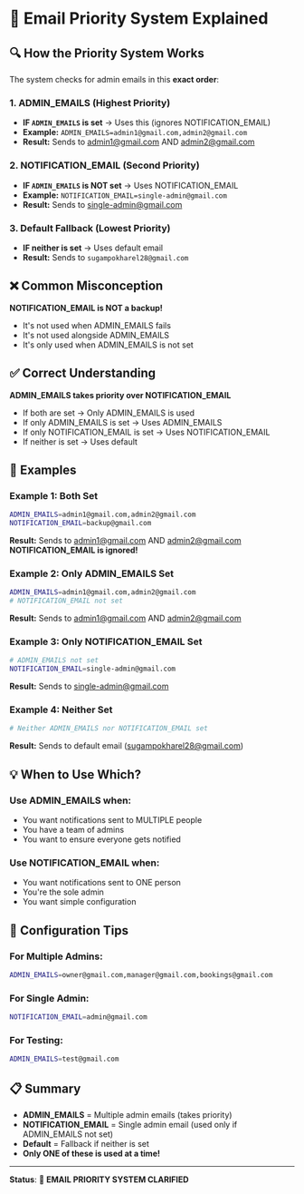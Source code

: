# 📧 Email Priority System Explained

## **🔍 How the Priority System Works**

The system checks for admin emails in this **exact order**:

### **1. ADMIN_EMAILS (Highest Priority)**
- **IF `ADMIN_EMAILS` is set** → Uses this (ignores NOTIFICATION_EMAIL)
- **Example:** `ADMIN_EMAILS=admin1@gmail.com,admin2@gmail.com`
- **Result:** Sends to admin1@gmail.com AND admin2@gmail.com

### **2. NOTIFICATION_EMAIL (Second Priority)**
- **IF `ADMIN_EMAILS` is NOT set** → Uses NOTIFICATION_EMAIL
- **Example:** `NOTIFICATION_EMAIL=single-admin@gmail.com`
- **Result:** Sends to single-admin@gmail.com

### **3. Default Fallback (Lowest Priority)**
- **IF neither is set** → Uses default email
- **Result:** Sends to `sugampokharel28@gmail.com`

## **❌ Common Misconception**

**NOTIFICATION_EMAIL is NOT a backup!**

- It's not used when ADMIN_EMAILS fails
- It's not used alongside ADMIN_EMAILS
- It's only used when ADMIN_EMAILS is not set

## **✅ Correct Understanding**

**ADMIN_EMAILS takes priority over NOTIFICATION_EMAIL**

- If both are set → Only ADMIN_EMAILS is used
- If only ADMIN_EMAILS is set → Uses ADMIN_EMAILS
- If only NOTIFICATION_EMAIL is set → Uses NOTIFICATION_EMAIL
- If neither is set → Uses default

## **🧪 Examples**

### **Example 1: Both Set**
```bash
ADMIN_EMAILS=admin1@gmail.com,admin2@gmail.com
NOTIFICATION_EMAIL=backup@gmail.com
```
**Result:** Sends to admin1@gmail.com AND admin2@gmail.com
**NOTIFICATION_EMAIL is ignored!**

### **Example 2: Only ADMIN_EMAILS Set**
```bash
ADMIN_EMAILS=admin1@gmail.com,admin2@gmail.com
# NOTIFICATION_EMAIL not set
```
**Result:** Sends to admin1@gmail.com AND admin2@gmail.com

### **Example 3: Only NOTIFICATION_EMAIL Set**
```bash
# ADMIN_EMAILS not set
NOTIFICATION_EMAIL=single-admin@gmail.com
```
**Result:** Sends to single-admin@gmail.com

### **Example 4: Neither Set**
```bash
# Neither ADMIN_EMAILS nor NOTIFICATION_EMAIL set
```
**Result:** Sends to default email (sugampokharel28@gmail.com)

## **💡 When to Use Which?**

### **Use ADMIN_EMAILS when:**
- You want notifications sent to MULTIPLE people
- You have a team of admins
- You want to ensure everyone gets notified

### **Use NOTIFICATION_EMAIL when:**
- You want notifications sent to ONE person
- You're the sole admin
- You want simple configuration

## **🔧 Configuration Tips**

### **For Multiple Admins:**
```bash
ADMIN_EMAILS=owner@gmail.com,manager@gmail.com,bookings@gmail.com
```

### **For Single Admin:**
```bash
NOTIFICATION_EMAIL=admin@gmail.com
```

### **For Testing:**
```bash
ADMIN_EMAILS=test@gmail.com
```

## **📋 Summary**

- **ADMIN_EMAILS** = Multiple admin emails (takes priority)
- **NOTIFICATION_EMAIL** = Single admin email (used only if ADMIN_EMAILS not set)
- **Default** = Fallback if neither is set
- **Only ONE of these is used at a time!**

---
**Status**: 📧 **EMAIL PRIORITY SYSTEM CLARIFIED**
